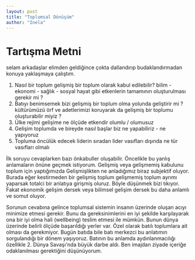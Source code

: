 ```yaml
---
layout: post
title: "Toplumsal Dönüşüm"
author: "Inela"
---
```


# Tartışma Metni

selam arkadaşlar elimden geldiğince çokta dallandırıp budaklandırmadan konuya yaklaşmaya çalıştım.
1) Nasıl bir toplum gelişmiş bir toplum olarak kabul edilebilir? bilim - ekonomi - sağlık - sosyal hayat gibi etkenlerin tamamının oluşturulması gerekir mi ?
2) Batıyı benimsemek bizi gelişmiş bir toplum olma yolunda geliştirir mi ? kültürümüzü örf ve adetlerimizi koruyarak da gelişmiş bir toplumu oluşturabilir miyiz ?
3) Ülke rejimi gelişime ne ölçüde etkendir olumlu / olumusuz
4) Gelişim toplumda ve bireyde nasıl başlar biz ne yapabiliriz - ne yapıyoruz
5) Topluma öncülük edecek liderin sıradan lider vasıfları dışında ne tür vasıfları olmalı

İlk soruyu cevaplarken bazı önkabuller oluşabilir. Öncelikle bu yanlış anlamaların önüne geçmek istiyorum. Gelişmiş veya gelişmemiş kabulunu toplum için yaptığımızda Gelişmişlikten ne anladığımız biraz subjektif oluyor. Burada eğer kestirmeden bir gelişmiş toplum gelişmemiş toplum ayrımı yaparsak totalci bir anlatıya girişmiş oluruz. Böyle düşünmek bizi tıkıyor. Fakat ekonomik gelişim dersek veya bilimsel gelişim dersek bu daha anlamlı ve somut oluyor.

Sorunun cevabına gelince toplumsal sistemin insanın üzerinde oluşan acıyı minimize etmesi gerekir. Bunu da gereksinimlerini en iyi şekilde karşılayarak ona bir iyi olma hali (wellbeing) teslim etmesi ile mümkün. Bunun dünya üzerinde belirli ölçüde başarıldığı yerler var. Özel olarak batılı toplumlara ait olması da gerekmiyor. Bugün batıda bile batı merkezci bu anlatımın sorgulandığı bir dönem yaşıyoruz. Batının bu anlamda aydınlanmacılığı özellikle 2. Dünya Savaşı'nda büyük darbe aldı. Ben imajdan ziyade içeriğe odaklanılması gerektiğini düşünüyorum.
